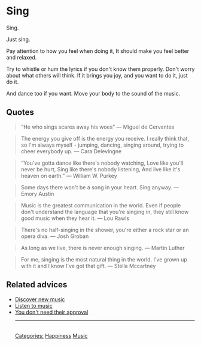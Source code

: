 # Sing

Sing. 

Just sing. 

Pay attention to how you feel when doing it, It should make you feel better and relaxed.

Try to whistle or hum the lyrics if you don't know them properly. Don't worry about what others will think. If it brings you joy, and you want to do it, just do it. 

And dance too if you want. Move your body to the sound of the music.

## Quotes

> “He who sings scares away his woes” — Miguel de Cervantes

> The energy you give off is the energy you receive. I really think that, so I'm always myself - jumping, dancing, singing around, trying to cheer everybody up. — Cara Delevingne

> “You've gotta dance like there's nobody watching, Love like you'll never be hurt, Sing like there's nobody listening, And live like it's heaven on earth.” ― William W. Purkey

> Some days there won't be a song in your heart. Sing anyway. — Emory Austin

> Music is the greatest communication in the world. Even if people don't understand the language that you're singing in, they still know good music when they hear it. — Lou Rawls

> There's no half-singing in the shower, you're either a rock star or an opera diva. — Josh Groban

> As long as we live, there is never enough singing. — Martin Luther

> For me, singing is the most natural thing in the world. I've grown up with it and I know I've got that gift. — Stella Mccartney

## Related advices

- [Discover new music](../Discover%20new%20music/index.md)
- [Listen to music](../Listen%20to%20music/index.md)
- [You don't need their approval](../You%20don't%20need%20their%20approval/index.md)<hr/><br/>[Categories:](../Categories/index.md) [Happiness](../Categories/Happiness.md) [Music](../Categories/Music.md)